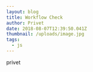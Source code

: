 ```yaml
---
layout: blog
title: Workflow Check
author: Privet
date: 2018-08-07T12:39:50.041Z
thumbnail: /uploads/image.jpg
tags:
  - js
---
```

privet
